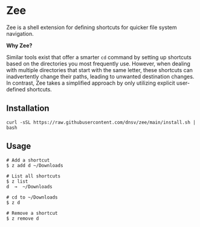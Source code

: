 # Zee

Zee is a shell extension for defining shortcuts for quicker file system navigation.

**Why Zee?**

Similar tools exist that offer a smarter `cd` command by setting up shortcuts based on the directories you most frequently use. However, when dealing with multiple directories that start with the same letter, these shortcuts can inadvertently change their paths, leading to unwanted destination changes. In contrast, Zee takes a simplified approach by only utilizing explicit user-defined shortcuts.

## Installation

```console
curl -sSL https://raw.githubusercontent.com/dnsv/zee/main/install.sh | bash
```

## Usage

```
# Add a shortcut
$ z add d ~/Downloads

# List all shortcuts
$ z list
d  →  ~/Downloads

# cd to ~/Downloads
$ z d

# Remove a shortcut
$ z remove d
```
